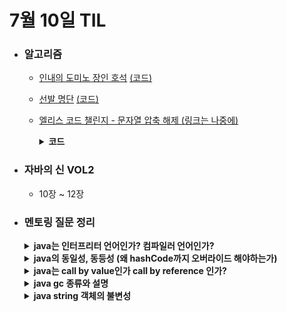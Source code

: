# 7월 10일 TIL

* ### 알고리즘
  * [인내의 도미노 장인 호석](https://www.acmicpc.net/problem/20165) [(코드)](https://www.acmicpc.net/source/80810071)<br/>

  * [선발 명단](https://www.acmicpc.net/problem/3980) [(코드)](https://www.acmicpc.net/source/80825100)<br/>

  * [엘리스 코드 챌린지 - 문자열 압축 해제 (링크는 나중에)]()
    <details>
      <summary><strong>코드</strong></summary>

    ```java

        import java.util.*;

        class Main {
            public static void main(String[] args) {
                Scanner sc = new Scanner(System.in);

                String input = sc.nextLine();

                ArrayDeque<Integer> number = new ArrayDeque<>();
                int count = 0;
                boolean flag = false;

                int answer = 0, bracketCount = 0, total = 0;
                for(int i=input.length() - 1 ; i >= 0 ; i--){
                    char ch = input.charAt(i);

                    if(flag){
                        flag = false;
                        continue;
                    }

                    if('0' <= ch && ch <= '9'){
                        count++;
                        continue;
                    }

                    if(ch == '('){
                        int k = input.charAt(i - 1) - '0';
                        
                        count *= k;
                        flag = true;
                        bracketCount--;

                        if(bracketCount == 0){
                            answer += count;
                            count = 0;
                        }

                        continue;
                    }

                    if(ch == ')'){
                        bracketCount++;
                    }
                }

                System.out.println(answer + count);
            }
        }

       ```    
  
    </details>

 * ### 자바의 신 VOL2
   * 10장 ~ 12장

 * ### 멘토링 질문 정리
   <details>
    <summary><strong>java는 인터프리터 언어인가? 컴파일러 언어인가?</strong></summary>

    `java 1.3 이후부터는 둘 다 포함된다고 생각을 합니다. 
     처음 java는 컴파일러를 이용해서 java 코드를 jvm이 읽을 수 있도록 바이트코드로 변환합니다. 그 후에 JVM의 인터프리터가 바이트 코드를 한 줄 한 줄 읽어드립니다. JIT 덕분에 여러번 호출되는 코드가 있다면 그 코드를 기계어로 저장해두었다가 사용을 하기 때문에 좋은 성능을 낼 수 있게 합니다.
     `
   </details>

   <details>
    <summary><strong>java의 동일성, 동등성 (왜 hashCode까지 오버라이드 해야하는가)</strong></summary>
       
        
        동일성은 두 객체가 같은 주소의 객체인지 확인하는 것이고 동등성은 두 객체가 가지고 있는 정보들이 서로 같은지 확인합니다.

        동일성은 == 으로 확인을 하며 아무리 두 객체가 가지고 있는 정보들이 같다고 해도 주소가 다르면 다른 객체라고 식별합니다.

        동등성은 모든 참조 타입 객체에서 오버라이딩한 equals 메소드를 이용하여 식별합니다. 
        이 때, hashcode 메소드까지 오버라이드를 해야하는 이유는 HashTable처럼 해싱값을 사용하여 비교하는 객체를 이용할 때 문제가 발생하기 때문입니다.
        이것을 방지하기 위해서 equals 메소드처럼 비교할 값들을 이용하여 hash 값을 반환해주도록 오버라이딩을 해야합니다.

   </details>

   <details>
    <summary><strong>java는 call by value인가 call by reference 인가?</strong></summary> 

        call by value입니다. 
        call by reference는 전달 받은 값을 변경할 경우 원본 데이터도 변경이 되어야 합니다. 
        자바는 전달할 때 주소값을 복사해서 전달해줍니다. 
        그래서, 원본 데이터는 같은 주소에 그대로 존재하고, 
        전달한 데이터의 주소에 있는 값들을 새로 할당을 해주기 때문에
         자바에는 call by reference는 존재하지 않습니다.

   </details>

   <details>
    <summary><strong>java gc 종류와 설명</strong></summary>

    >1. **Serial GC**: CPU 코어가 1개일 때 사용하는 GC로 프로그램이 멈추는 시간이 가장 긴 방식입니다.
    >2. **Parallel GC**: Java 8의 디폴트로 설정된 GC입니다. Serial GC와 알고리즘이 같지만, Minor GC를 먼티 쓰레드로 수행을 하고 Major GC는 싱글 쓰레드를 사용합니다.
    >3. **Parallel Old GC**: 앞서 말씀드린 Parallel GC를 개선한 버전으로 Major GC에서도 멀티스레드로 동작을 합니다.
    >4. **CMS GC (Concurrent Mark Sweep)**: 어플리케이션 스레드와 GC 스레드를 동시에 실행하여 프로그램이 멈추는 시간을 줄이기 위해서 만들어진 GC입니다. GC 과정 매우 복잡하고 여러단꼐로 수행되기 때문에 CPU 사용량이 높습니다. Java9 부터 deprecated 되었고, Java14에서는 사용이 중지되었습니다.
    >5. **G1 GC (Garbage First)**: CMS GC를 대체하기 위해 jdk 7 버전에서 최초로 release된 GC입니다. Java9 이후 버전부터는 디폴트로 지정된 GC입니다. 기존의 GC 알고리즘은 heap영역을 물리적으로 고정된 young, old 영역을 나누었지만, G1 GC는 Region이라는 고정적이지 않고 동적으로 역할을 부여하는 방식을 사용합니다. 기존의 GC는 객체들을 eden -> survivor 식으로 순차적으로 이동해야하는 추가적인 시간이 들지만, G1 GC는 이동이 아닌 재활당을 시키기 때문에 시간적인 성능이 좋다.
    >6. **Shenandoah GC**: Shenandoah GC는 레드햇이 개발하고 JDK 12에 출시된 GC입니다. '큰 GC 작업을 적은 횟수로 하는 것보다 작은 GC 작업을 여러번 수행하는 게 좋다'라는 개념에서 나왔습니다. 다시 말해, 작은 GC 작업을 함으로써 프로그램이 중단되는 시간을 줄인다는 의미입니다. 강력한 Concurrency와 가벼운 GC 로직으로 heap 사이즈에 영향을 받지 않고 일정한 Pause 시간이 소요되는 GC입니다.
    >7. **ZGC (Z Garbage Collector)**: Java 15에 출시되었으며, G1 GC의 region개념처럼 ZPage라는 영역을 사용하여 처리합니다. 대신 G1 GC의 region은 크기가 고정되어 있다면, ZGC는 동적으로 크기를 활당합니다. ZGC의 최대 장점은 힙 크기가 증가해도 stop-the-world의 시간이 10ms를 넘지 않는다는 것입니다.
   </details>

   <details>
    <summary><strong>java string 객체의 불변성</strong></summary>
    
        Java의 String 객체는 값이 변하지 않는 불변 객체이기 때문에 StringBuilder, StringBuffer인 객체들로 조작을 해야합니다.

        String 객체가 불변이 이유는 크게 3가지가 있습니다.

        첫 번째는 메모리를 절약할 수 있습니다. 
        String에 할당하는 값은 String constant pool에 저장되어 사용됩니다. 만약 String이 불변 객체가 아니었다면 
        언제 값이 변경될 수 있는지 알 수 없기 때문에 String constant pool에 저장할 수 없습니다. 
        따라서, String이 불변 객체이기 때문에 메모리를 절약할 수 있습니다.

        두 번째는 String이 불변객체가 아니라면 보안적으로 문제가 생길 수 있습니다. 
        String이 불변객체가 아니라면 DB의 username이나 password를 조작할 수 있다면 악의적인 공격으로부터 위험할 수 있기 때문입니다. 
        
        마지막으로 멀티 쓰레드 환경에서 안전하게 사용할 수 있게 위함입니다. 
        값의 변경 가능성이 없기 때문에 멀티 쓰레드 환경에서 동기화에 대한 문제로 신경쓰지 않아도 됩니다.
   </details>
